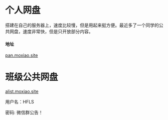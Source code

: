 # 个人网盘

搭建在自己的服务器上，速度比较慢，但是用起来挺方便。最近多了一个同学的公共网盘，速度非常快，但是只开放部分内容。

#### 地址

[pan.moxiao.site](http://pan.moxiao.site/)

# 班级公共网盘

[alist.moxiao.site](http://alist.moxiao.site/)

用户名：HFLS

密码: 微信群公告！